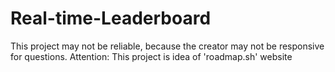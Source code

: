 # Real-time-Leaderboard
This project may not be reliable, because the creator may not be responsive for questions. Attention: This project is idea of 'roadmap.sh' website
